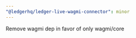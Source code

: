 ```yaml
---
"@ledgerhq/ledger-live-wagmi-connector": minor
---
```


Remove wagmi dep in favor of only wagmi/core

